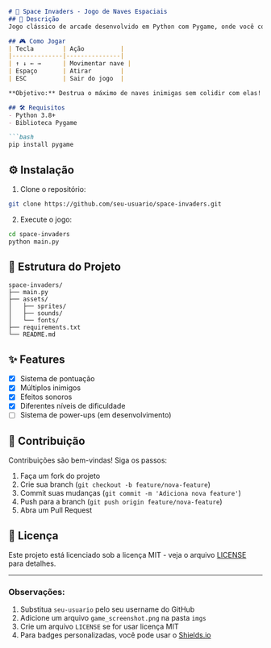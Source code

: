 ﻿```markdown
# 🚀 Space Invaders - Jogo de Naves Espaciais
## 📝 Descrição
Jogo clássico de arcade desenvolvido em Python com Pygame, onde você controla uma nave espacial contra hordas de inimigos.

## 🎮 Como Jogar
| Tecla        | Ação          |
|--------------|---------------|
| ↑ ↓ ← →      | Movimentar nave |
| Espaço       | Atirar        |
| ESC          | Sair do jogo  |

**Objetivo:** Destrua o máximo de naves inimigas sem colidir com elas!

## 🛠️ Requisitos
- Python 3.8+
- Biblioteca Pygame

```bash
pip install pygame
```

## ⚙️ Instalação
1. Clone o repositório:
```bash
git clone https://github.com/seu-usuario/space-invaders.git
```
2. Execute o jogo:
```bash
cd space-invaders
python main.py
```

## 📂 Estrutura do Projeto
```
space-invaders/
├── main.py
├── assets/
│   ├── sprites/
│   ├── sounds/
│   └── fonts/
├── requirements.txt
└── README.md
```

## ✨ Features
- [x] Sistema de pontuação
- [x] Múltiplos inimigos
- [x] Efeitos sonoros
- [x] Diferentes níveis de dificuldade
- [ ] Sistema de power-ups (em desenvolvimento)

## 🤝 Contribuição
Contribuições são bem-vindas! Siga os passos:
1. Faça um fork do projeto
2. Crie sua branch (`git checkout -b feature/nova-feature`)
3. Commit suas mudanças (`git commit -m 'Adiciona nova feature'`)
4. Push para a branch (`git push origin feature/nova-feature`)
5. Abra um Pull Request

## 📜 Licença
Este projeto está licenciado sob a licença MIT - veja o arquivo [LICENSE](LICENSE) para detalhes.

---

### Observações:
1. Substitua `seu-usuario` pelo seu username do GitHub
2. Adicione um arquivo `game_screenshot.png` na pasta `imgs`
3. Crie um arquivo `LICENSE` se for usar licença MIT
4. Para badges personalizadas, você pode usar o [Shields.io](https://shields.io/)
